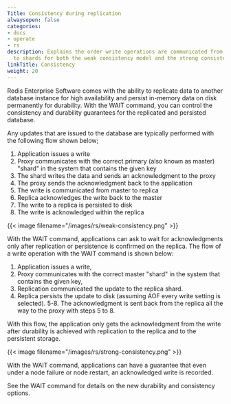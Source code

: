 ```yaml
---
Title: Consistency during replication
alwaysopen: false
categories:
- docs
- operate
- rs
description: Explains the order write operations are communicated from app to proxy
  to shards for both the weak consistency model and the strong consistency model.
linkTitle: Consistency
weight: 20
---
```

Redis Enterprise Software comes with the ability to replicate data
to another database instance for high availability and persist in-memory data on
disk permanently for durability. With the WAIT command, you can
control the consistency and durability guarantees for the replicated and
persisted database.

Any updates that are issued to the database are typically performed with
the following flow shown below;

1. Application issues a write
2. Proxy communicates with the correct primary (also known as master) "shard" in the system that contains the given key
3. The shard writes the data and sends an acknowledgment to the proxy
4. The proxy sends the acknowledgment back to the application
5. The write is communicated from master to replica
6. Replica acknowledges the write back to the master
7. The write to a replica is persisted to disk
8. The write is acknowledged within the replica

{{< image filename="/images/rs/weak-consistency.png" >}}

With the WAIT command, applications can ask to wait for
acknowledgments only after replication or persistence is confirmed on
the replica. The flow of a write operation with the WAIT command is
shown below:

1. Application issues a write,
2. Proxy communicates with the correct master "shard" in the system that contains the given key,
3. Replication communicated the update to the replica shard.
4. Replica persists the update to disk (assuming AOF every write setting is selected).
5-8. The acknowledgment is sent back from the replica all the way to the proxy with steps 5 to 8.

With this flow, the application only gets the acknowledgment from the
write after durability is achieved with replication to the replica and to
the persistent storage.

{{< image filename="/images/rs/strong-consistency.png" >}}

With the WAIT command, applications can have a guarantee that even under
a node failure or node restart, an acknowledged write is recorded.

See the WAIT command for details on the new durability and
consistency options.
